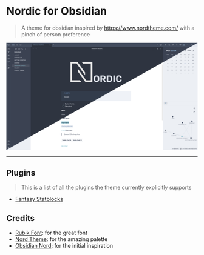 # Nordic for Obsidian
> A theme for obsidian inspired by https://www.nordtheme.com/ with a pinch of person preference

![](assets/obsidian-nordic-full.png)

---



## Plugins
> This is a list of all the plugins the theme currently explicitly supports

- [Fantasy Statblocks](https://github.com/javalent/fantasy-statblocks)


## Credits
- [Rubik Font](https://fonts.google.com/specimen/Rubik): for the great font
- [Nord Theme](https://www.nordtheme.com/): for the amazing palette 
- [Obsidian Nord](https://github.com/insanum/obsidian_nord): for the initial inspiration
